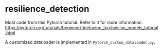 # resilience_detection

Most code from this Pytorch tutorial. Refer to it for more information:
https://pytorch.org/tutorials/beginner/finetuning_torchvision_models_tutorial.html

A customized dataloader is implemented in `Pytorch_custom_dataloader.py`.
